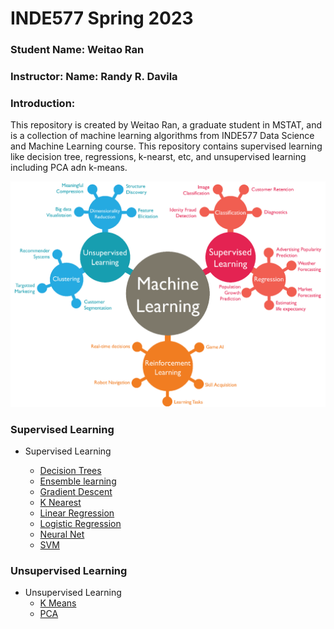 # INDE577 Spring 2023

### Student Name: Weitao Ran  
### Instructor: Name: Randy R. Davila  

### **Introduction**:   
This repository is created by Weitao Ran, a graduate student in MSTAT,  and is a collection of machine learning algorithms from INDE577 Data Science and Machine Learning course. This repository contains supervised learning like decision tree, regressions, k-nearst, etc, and unsupervised learning including PCA adn k-means.    

  ![Alt text](machine-learning.png)
      
### Supervised Learning 
 
+ Supervised Learning

  + [Decision Trees](https://github.com/iris-Ranwt/INDE577/tree/main/supervised-learning/Decision-Tress)
  + [Ensemble learning](https://github.com/iris-Ranwt/INDE577/tree/main/supervised-learning/Ensemble-learning)
  + [Gradient Descent](https://github.com/iris-Ranwt/INDE577/tree/main/supervised-learning/Gradient_Descent)
  + [K Nearest](https://github.com/iris-Ranwt/INDE577/tree/main/supervised-learning/K-Nearest)
  + [Linear Regression](https://github.com/iris-Ranwt/INDE577/tree/main/supervised-learning/Linear-Regression)
  + [Logistic Regression](https://github.com/iris-Ranwt/INDE577/tree/main/supervised-learning/Logistic_Regression)
  + [Neural Net](https://github.com/iris-Ranwt/INDE577/tree/main/supervised-learning/Neural-Net)
  + [SVM](https://github.com/iris-Ranwt/INDE577/tree/main/supervised-learning/SVM)
  

  
### Unsupervised Learning 

+ Unsupervised Learning
  + [K Means](https://github.com/iris-Ranwt/INDE577/tree/main/supervised-learning/k-means)
  + [PCA](https://github.com/iris-Ranwt/INDE577/tree/main/supervised-learning/PCA)  
  
  
  
  
  
  
  
